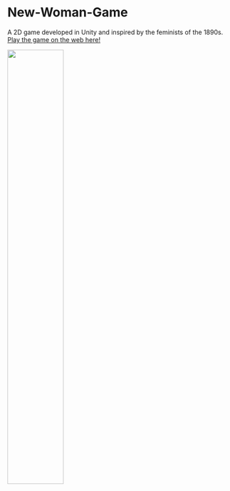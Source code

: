 # New-Woman-Game
 A 2D game developed in Unity and inspired by the feminists of the 1890s.
 [Play the game on the web here!](https://play.unity.com/mg/other/the-new-woman-a-video-game)
 
 <img src="new_woman_gameplay.gif" width="50%" height="50%" align = "middle"/>

